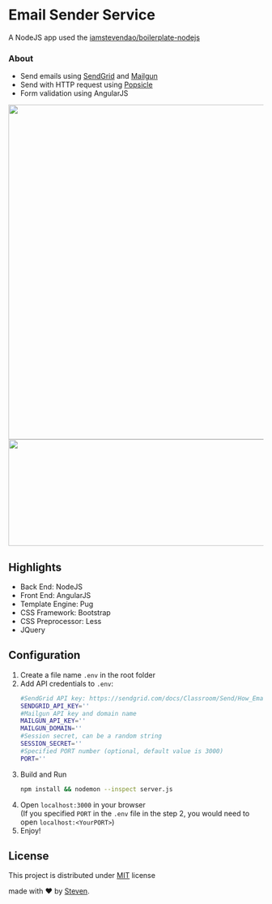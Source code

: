 # Email Sender Service
A NodeJS app used the [iamstevendao/boilerplate-nodejs](https://github.com/iamstevendao/boilerplate-nodejs)

### About
- Send emails using [SendGrid](https://sendgrid.com) and [Mailgun](https://www.mailgun.com/)
- Send with HTTP request using [Popsicle](https://github.com/blakeembrey/popsicle)
- Form validation using AngularJS

<p align="center">
  <img src="https://ncexfa.bn1302.livefilestore.com/y4mwcQJFgjeav0XgwM5ZVeuHxVzJCNyxXW0mlbRuf3Efyx1WRndZKNpm22zWri0a9_UgTtRDSJ8RzLTqkZLqFzPjNsONwqMpwY9EAcj8UjGvbJXfz3LSlpOAnOjbAtqEtpTqJ69wbGvw4bxVP2GDFTLna0zUduWhb9ouxBdHRDCFORFCHsblPv_5uXGSC9I-4poOQhwKs_tl8I8evufT2q7UQ?width=1024&height=660&cropmode=none" width="1024" height="660" />
  <img src="https://nceafa.bn1302.livefilestore.com/y4m7AvFoWOP7pig_QJw7RCl2RIbdFhVf2PTdL9IEFV8Z-Vi_li8BAgmY4I9cAMQZ4K3ABXbMzNEFxw4ZOkMQsjg2rShIebqCwQYLhhFSNipWhP97IIB52vsjndVyhESpltEGaBvP-IdXPp3-4Qp2p3dMSElfFeQFGOWAoGT41s4nzr6oZMV1sSp1c-J19KTC2DVvde9B7soq7nM5agdh4Yh8Q?width=1024&height=210&cropmode=none" width="1024" height="210" />
</p>

## Highlights
- Back End: NodeJS
- Front End: AngularJS
- Template Engine: Pug
- CSS Framework: Bootstrap
- CSS Preprocessor: Less
- JQuery

## Configuration
1. Create a file name `.env` in the root folder
2. Add API credentials to `.env`:
   ```bash
   #SendGrid API key: https://sendgrid.com/docs/Classroom/Send/How_Emails_Are_Sent/api_keys.html
   SENDGRID_API_KEY=''
   #Mailgun API key and domain name
   MAILGUN_API_KEY=''
   MAILGUN_DOMAIN=''
   #Session secret, can be a random string
   SESSION_SECRET=''
   #Specified PORT number (optional, default value is 3000)
   PORT=''
   ```
3. Build and Run
   ```bash
   npm install && nodemon --inspect server.js
   ```
4. Open `localhost:3000` in your browser  
   (If you specified `PORT` in the `.env` file in the step 2, you would need to open `localhost:<YourPORT>`)
5. Enjoy!

## License
This project is distributed under [MIT](https://github.com/blakeembrey/popsicle/blob/master/LICENSE) license

made with &#x2764; by [Steven](https://github.com/iamstevendao).